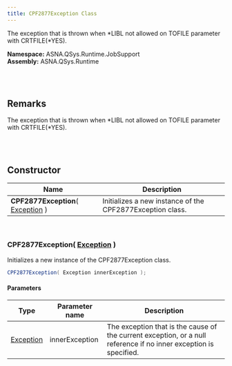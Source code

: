 ```yaml
---
title: CPF2877Exception Class
---
```


The exception that is thrown when *LIBL not allowed on TOFILE parameter with CRTFILE(*YES).

**Namespace:** ASNA.QSys.Runtime.JobSupport <br/>
**Assembly:** ASNA.QSys.Runtime

<br>
<br>

## Remarks

The exception that is thrown when *LIBL not allowed on TOFILE parameter with CRTFILE(*YES).

[//]: # ($$TODO: Complete the Remarks section.)

<br>
<br>

## Constructor

| Name |  Description 
| --- | --- 
| **CPF2877Exception**( [Exception](https://docs.microsoft.com/en-us/dotnet/api/system.exception) ) | Initializes a new instance of the CPF2877Exception class.

<br>

### CPF2877Exception( [Exception](https://docs.microsoft.com/en-us/dotnet/api/system.exception) )

Initializes a new instance of the CPF2877Exception class.

```cs
CPF2877Exception( Exception innerException );
```

#### Parameters

| Type | Parameter name | Description
| --- | --- | ---
| [Exception](https://docs.microsoft.com/en-us/dotnet/api/system.exception) | innerException | The exception that is the cause of the current exception, or a null reference if no inner exception is specified. 

<br>


<br>
<br>

